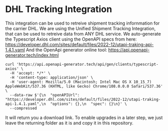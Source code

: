 # DHL Tracking Integration

This integration can be used to retreive shipment tracking infornmation for the carrier DHL.
We are using the Unified Shipment Tracking Integration, that can be used to retreive data from ANY DHL service.
We auto-generate the Typescript Axios client using the OpenAPI specs from here: https://developer.dhl.com/sites/default/files/2022-12/utapi-traking-api-1.4.1.yaml
And the OpenApi generator online tool: https://api.openapi-generator.tech/index.html

```
curl 'https://api.openapi-generator.tech/api/gen/clients/typescript-axios' \
  -H 'accept: */*' \
  -H 'content-type: application/json' \
  -H 'user-agent: Mozilla/5.0 (Macintosh; Intel Mac OS X 10_15_7) AppleWebKit/537.36 (KHTML, like Gecko) Chrome/108.0.0.0 Safari/537.36' \
  --data-raw $'{\n  "openAPIUrl": "https://developer.dhl.com/sites/default/files/2022-12/utapi-traking-api-1.4.1.yaml",\n  "options": {},\n  "spec": {}\n}' \
  --compressed
```

It will return you a download link. To enable upgrades in a later step, we just leave the returning folder as it is and copy it in this repository.
